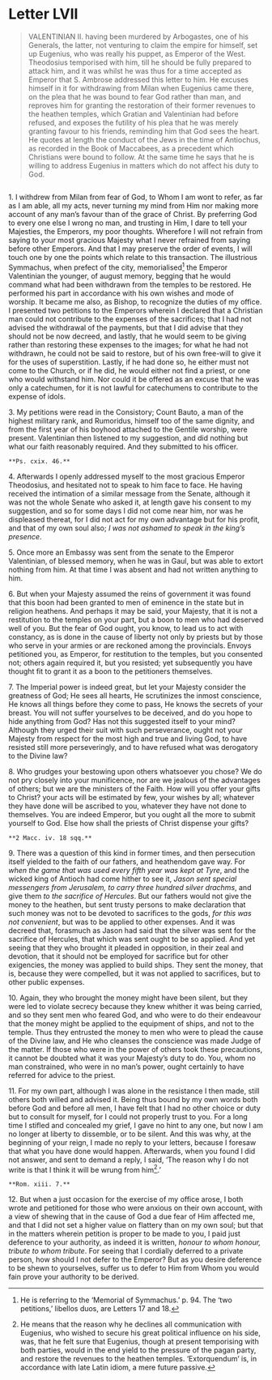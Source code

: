 # Letter LVII

> VALENTINIAN II. having been murdered by Arbogastes, one of his
> Generals, the latter, not venturing to claim the empire for
> himself, set up Eugenius, who was really his puppet, as Emperor
> of the West. Theodosius temporised with him, till he should be
> fully prepared to attack him, and it was whilst he was thus for
> a time accepted as Emperor that S. Ambrose addressed this letter
> to him. He excuses himself in it for withdrawing from Milan when
> Eugenius came there, on the plea that he was bound to fear God
> rather than man, and reproves him for granting the restoration
> of their former revenues to the heathen temples, which Gratian
> and Valentinian had before refused, and exposes the futility
> of his plea that he was merely granting favour to his friends,
> reminding him that God sees the heart. He quotes at length the
> conduct of the Jews in the time of Antiochus, as recorded in the
> Book of Maccabees, as a precedent which Christians were bound to
> follow. At the same time he says that he is willing to address
> Eugenius in matters which do not affect his duty to God.

```{centered} TO THE MOST GRACIOUS EMPEROR EUGENIUS, AMBROSE, BISHOP, SENDS GREETING
```

1\. I withdrew from Milan from fear of God, to Whom I am wont to refer,
as far as I am able, all my acts, never turning my mind from Him nor
making more account of any man’s favour than of the grace of Christ. By
preferring God to every one else I wrong no man, and trusting in Him, I
dare to tell your Majesties, the Emperors, my poor thoughts. Wherefore
I will not refrain from saying to your most gracious Majesty what I
never refrained from saying before other Emperors. And that I may
preserve the order of events, I will touch one by one the points which
relate to this transaction. The illustrious Symmachus, when prefect of
the city, memorialised[^240] the Emperor Valentinian the younger, of
august memory, begging that he would command what had been withdrawn
from the temples to be restored. He performed his part in accordance
with his own wishes and mode of worship. It became me also, as Bishop,
to recognize the duties of my office. I presented two petitions to the
Emperors wherein I declared that a Christian man could not contribute
to the expenses of the sacrifices; that I had not advised the
withdrawal of the payments, but that I did advise that they should not
be now decreed, and lastly, that he would seem to be giving rather than
restoring these expenses to the images; for what he had not withdrawn,
he could not be said to restore, but of his own free-will to give it
for the uses of superstition. Lastly, if he had done so, he either
must not come to the Church, or if he did, he would either not find a
priest, or one who would withstand him. Nor could it be offered as an
excuse that he was only a catechumen, for it is not lawful for
catechumens to contribute to the expense of idols.

3\. My petitions were read in the Consistory; Count Bauto, a man of the
highest military rank, and Rumoridus, himself too of the same dignity,
and from the first year of his boyhood attached to the Gentile worship,
were present. Valentinian then listened to my suggestion, and did
nothing but what our faith reasonably required. And they submitted to
his officer.

```{margin}
**Ps. cxix. 46.**
```

4\. Afterwards I openly addressed myself to the most gracious Emperor
Theodosius, and hesitated not to speak to him face to face. He having
received the intimation of a similar message from the Senate, although
it was not the whole Senate who asked it, at length gave his consent to
my suggestion, and so for some days I did not come near him, nor was he
displeased thereat, for I did not act for my own advantage but for his
profit, and that of my own soul also; _I was not ashamed to speak in
the king’s presence_.

5\. Once more an Embassy was sent from the senate to the Emperor
Valentinian, of blessed memory, when he was in Gaul, but was able to
extort nothing from him. At that time I was absent and had not written
anything to him.

6\. But when your Majesty assumed the reins of government it was found
that this boon had been granted to men of eminence in the state but in
religion heathens. And perhaps it may be said, your Majesty, that it
is not a restitution to the temples on your part, but a boon to men who
had deserved well of you. But the fear of God ought, you know, to lead
us to act with constancy, as is done in the cause of liberty not only
by priests but by those who serve in your armies or are reckoned among
the provincials. Envoys petitioned you, as Emperor, for restitution to
the temples, but you consented not; others again required it, but you
resisted; yet subsequently you have thought fit to grant it as a boon
to the petitioners themselves.

7\. The Imperial power is indeed great, but let your Majesty consider
the greatness of God; He sees all hearts, He scrutinizes the inmost
conscience, He knows all things before they come to pass, He knows
the secrets of your breast. You will not suffer yourselves to be
deceived, and do you hope to hide anything from God? Has not this
suggested itself to your mind? Although they urged their suit with such
perseverance, ought not your Majesty from respect for the most high and
true and living God, to have resisted still more perseveringly, and to
have refused what was derogatory to the Divine law?

8\. Who grudges your bestowing upon others whatsoever you chose? We
do not pry closely into your munificence, nor are we jealous of the
advantages of others; but we are the ministers of the Faith. How will
you offer your gifts to Christ? your acts will be estimated by few,
your wishes by all; whatever they have done will be ascribed to you,
whatever they have not done to themselves. You are indeed Emperor, but
you ought all the more to submit yourself to God. Else how shall the
priests of Christ dispense your gifts?

```{margin}
**2 Macc. iv. 18 sqq.**
```

9\. There was a question of this kind in former times, and then
persecution itself yielded to the faith of our fathers, and heathendom
gave way. For _when the game that was used every fifth year was kept at
Tyre_, and the wicked king of Antioch had come hither to see it, _Jason
sent special messengers from Jerusalem, to carry three hundred silver
drachms_, and give them _to the sacrifice of Hercules_. But our fathers
would not give the money to the heathen, but sent trusty persons to
make declaration that such money was not to be devoted to sacrifices to
the gods, _for this was not convenient_, but was to be applied to other
expenses. And it was decreed that, forasmuch as Jason had said that
the silver was sent for the sacrifice of Hercules, that which was sent
ought to be so applied. And yet seeing that they who brought it pleaded
in opposition, in their zeal and devotion, that it should not be
employed for sacrifice but for other exigencies, the money was applied
to build ships. They sent the money, that is, because they were
compelled, but it was not applied to sacrifices, but to other public
expenses.

10\. Again, they who brought the money might have been silent, but they
were led to violate secrecy because they knew whither it was being
carried, and so they sent men who feared God, and who were to do their
endeavour that the money might be applied to the equipment of ships,
and not to the temple. Thus they entrusted the money to men who were to
plead the cause of the Divine law, and He who cleanses the conscience
was made Judge of the matter. If those who were in the power of others
took these precautions, it cannot be doubted what it was your Majesty’s
duty to do. You, whom no man constrained, who were in no man’s power,
ought certainly to have referred for advice to the priest.

11\. For my own part, although I was alone in the resistance I then
made, still others both willed and advised it. Being thus bound by
my own words both before God and before all men, I have felt that I
had no other choice or duty but to consult for myself, for I could
not properly trust to you. For a long time I stifled and concealed my
grief, I gave no hint to any one, but now I am no longer at liberty to
dissemble, or to be silent. And this was why, at the beginning of your
reign, I made no reply to your letters, because I foresaw that what you
have done would happen. Afterwards, when you found I did not answer,
and sent to demand a reply, I said, ‘The reason why I do not write is
that I think it will be wrung from him[^241].’

```{margin}
**Rom. xiii. 7.**
```

12\. But when a just occasion for the exercise of my office arose,
I both wrote and petitioned for those who were anxious on their own
account, with a view of shewing that in the cause of God a due fear
of Him affected me, and that I did not set a higher value on flattery
than on my own soul; but that in the matters wherein petition is proper
to be made to you, I paid just deference to your authority, as indeed
it is written, _honour to whom honour, tribute to whom tribute_. For
seeing that I cordially deferred to a private person, how should I
not defer to the Emperor? But as you desire deference to be shewn to
yourselves, suffer us to defer to Him from Whom you would fain prove
your authority to be derived.

[^240]: He is referring to the ‘Memorial of Symmachus.’ p. 94. The
    ‘two petitions,’ libellos duos, are Letters 17 and 18.

[^241]: He means that the reason why he declines all communication
    with Eugenius, who wished to secure his great political
    influence on his side, was, that he felt sure that
    Eugenius, though at present temporising with both parties,
    would in the end yield to the pressure of the pagan
    party, and restore the revenues to the heathen temples.
    ‘Extorquendum’ is, in accordance with late Latin idiom, a
    mere future passive.
